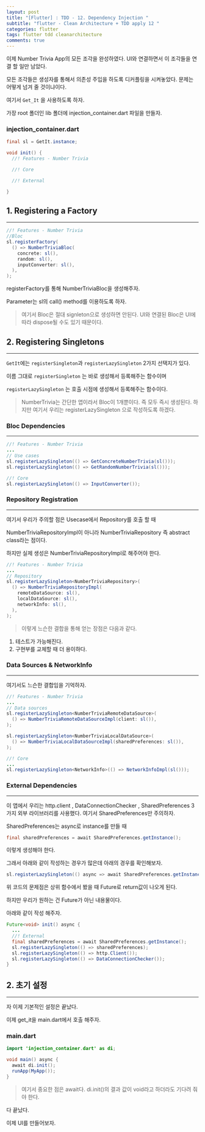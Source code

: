 ```yaml
---
layout: post
title: "[Flutter] : TDD - 12. Dependency Injection "
subtitle: "flutter - Clean Architecture + TDD apply 12 "
categories: flutter
tags: flutter tdd cleanarchitecture
comments: true
---
```


이제 Number Trivia App의 모든 조각을 완성하였다. UI와 연결하면서 이 조각들을 연결 할 일만 남았다.

모든 조각들은 생성자를 통해서 의존성 주입을 하도록 디커플링을 시켜놓았다. 문제는 어떻게 넘겨 줄 것이냐이다.

여기서 `Get_It` 을 사용하도록 하자.

가장 root 폴더인 lib 폴더에 injection_container.dart 파일을 만들자.

### injection_container.dart

```java
final sl = GetIt.instance;

void init() {
  //! Features - Number Trivia

  //! Core

  //! External

}
```

## 1. Registering a Factory

---

```java
//! Features - Number Trivia
//Bloc
sl.registerFactory(
  () => NumberTriviaBloc(
    concrete: sl(),
    random: sl(),
    inputConverter: sl(),
  ),
); 
```

registerFactory를 통해 NumberTriviaBloc을 생성해주자.

Parameter는 sl의 call() method를 이용하도록 하자.

> 여기서 Bloc은 절대 signleton으로 생성하면 안된다. 
UI와 연결된 Bloc은 UI에 따라 dispose될 수도 있기 때문이다.

## 2. Registering Singletons

---

`GetIt`에는 `registerSingleton`과 `registerLazySingleton` 2가지 선택지가 있다.

이름 그대로 `registerSingleton` 는 바로 생성해서 등록해주는 함수이며

`registerLazySingleton` 는 호출 시점에 생성해서 등록해주는 함수이다.

> NumberTrivia는 간단한 앱이라서 Bloc이 1개뿐이다. 즉 모두 즉시 생성된다.
하지만 여기서 우리는 registerLazySingleton 으로 작성하도록 하겠다.

### Bloc Dependencies

---

```java
//! Features - Number Trivia
...
// Use cases
sl.registerLazySingleton(() => GetConcreteNumberTrivia(sl()));
sl.registerLazySingleton(() => GetRandomNumberTrivia(sl()));

//! Core
sl.registerLazySingleton(() => InputConverter());
```

### Repository Registration

---

여기서 우리가 주의할 점은 Usecase에서 Repository를 호출 할 때

NumberTriviaRepositoryImpl이 아니라 NumberTriviaRepository 즉 abstract class라는 점이다.

하지만 실제 생성은 NumberTriviaRepositoryImpl로 해주어야 한다.

```java
//! Features - Number Trivia
...
// Repository
sl.registerLazySingleton<NumberTriviaRepository>(
  () => NumberTriviaRepositoryImpl(
    remoteDataSource: sl(),
    localDataSource: sl(),
    networkInfo: sl(),
  ),
);
```

> 이렇게 느슨한 결합을 통해 얻는 장점은 다음과 같다.
1. 테스트가 가능해진다.
2. 구현부를 교체할 때 더 용이하다.

### Data Sources & NetworkInfo

---

여기서도 느슨한 결합임을 기억하자.

```java
//! Features - Number Trivia
...
// Data sources
sl.registerLazySingleton<NumberTriviaRemoteDataSource>(
  () => NumberTriviaRemoteDataSourceImpl(client: sl()),
);

sl.registerLazySingleton<NumberTriviaLocalDataSource>(
  () => NumberTriviaLocalDataSourceImpl(sharedPreferences: sl()),
);

//! Core
...
sl.registerLazySingleton<NetworkInfo>(() => NetworkInfoImpl(sl()));
```

### External Dependencies

---

이 앱에서 우리는 http.client , DataConnectionChecker , SharedPreferences 3가지 외부 라이브러리를 사용했다. 여기서 SharedPreferences만 주의하자.

SharedPreferences는 async로 instance를 만들 때

```java
final sharedPreferences = await SharedPreferences.getInstance();
```

이렇게 생성해야 한다.

그래서 아래와 같이 작성하는 경우가 많은데 아래의 경우를 확인해보자.

```java
sl.registerLazySingleton(() async => await SharedPreferences.getInstance());
```

위 코드의 문제점은 상위 함수에서 봤을 때 Future<SharedPreferences>로 return값이 나오게 된다.

하지만 우리가 원하는 건 Future가 아닌 내용물이다.

아래와 같이 작성 해주자.

```java
Future<void> init() async {
  ...
  //! External
  final sharedPreferences = await SharedPreferences.getInstance();
  sl.registerLazySingleton(() => sharedPreferences);
  sl.registerLazySingleton(() => http.Client());
  sl.registerLazySingleton(() => DataConnectionChecker());
}
```

## 2. 초기 설정

---

자 이제 기본적인 설정은 끝났다.

이제 get_it을 main.dart에서 호출 해주자.

### main.dart

```java
import 'injection_container.dart' as di;

void main() async {
  await di.init();
  runApp(MyApp());
}
```

> 여기서 중요한 점은 await다.
di.init()의 결과 값이 void라고 하더라도 기다려 줘야 한다.

다 끝났다.

이제 UI를 만들어보자.